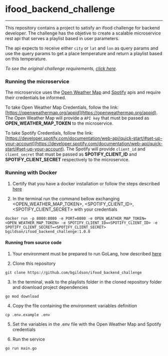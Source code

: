# ifood_backend_challenge
---

This repository contains a project to satisfy an ifood challenge for backend developer. The challenge has the objetive to create a scalable microservice rest api that serves a playlist based in user parameters.

The api expects to receive either `city` or `lat` and `lon` as query params and use the query params to get a place temperature and return a playlist based on this temperature.

_To see the original challenge requirements, [click here](CHALLENGE.md)._

### Running the microservice

The microservice uses the [Open Weather Map](https://openweathermap.org/api) and [Spotify](https://developer.spotify.com/documentation/web-api/quick-start/) apis and require their credentials be informed.

To take Open Weather Map Credentials, follow the link: [https://openweathermap.org/appid](https://openweathermap.org/appid). The Open Weather Map will provide a `API key` that must be passed as **OPEN_WEATHER_MAP_TOKEN** to the microservice.

To take Spotify Credentials, follow the link: [https://developer.spotify.com/documentation/web-api/quick-start/#set-up-your-account](https://developer.spotify.com/documentation/web-api/quick-start/#set-up-your-account). The Spotify will provide `client_id` and `client_secret` that must be passed as **SPOTIFY_CLIENT_ID** and **SPOTIFY_CLIENT_SECRET** respectively to the microservice.

### Running with Docker

1. Certify that you have a docker installation or follow the steps described [here](https://docs.docker.com/get-docker/)

2. In the terminal run the command bellow exchanging <OPEN_WEATHER_MAP_TOKEN>, <SPOTIFY_CLIENT_ID>, <SPOTIFY_CLIENT_SECRET> with your credentials
```
docker run -p 8080:8080 -e PORT=8080 -e OPEN_WEATHER_MAP_TOKEN=<OPEN_WEATHER_MAP_TOKEN> -e SPOTIFY_CLIENT_ID=<SPOTIFY_CLIENT_ID> -e SPOTIFY_CLIENT_SECRET=<SPOTIFY_CLIENT_SECRET> bgildson/ifood_backend_challenge:1.0.0
```

#### Running from source code

1. Your environment must be prepared to run GoLang, how described [here](https://golang.org/doc/install)

2. Clone this repository
```
git clone https://github.com/bgildson/ifood_backend_challenge
```

3. In the terminal, walk to the playlists folder in the cloned repository folder and download project dependencies
```
go mod download
```

4. Copy the file containing the environment variables definition
```
cp .env.example .env
```

5. Set the variables in the .env file with the Open Weather Map and Spotify credentials

6. Run the service
```
go run main.go
```
